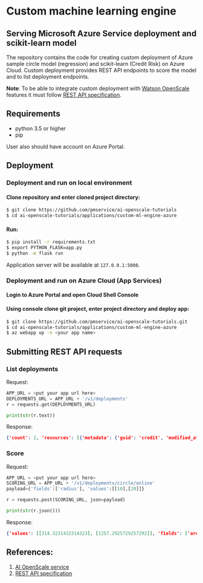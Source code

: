 # Custom machine learning engine
## Serving Microsoft Azure Service deployment and scikit-learn model

The repository contains the code for creating custom deployment of Azure sample circle model (regression) and scikit-learn (Credit Risk) on Azure Cloud.
Custom deployment provides REST API endpoints to score the model and to list deployment endpoints.

**Note**: To be able to integrate custom deployment with [Watson OpenScale](https://console.bluemix.net/catalog/services/ai-openscale) features it must follow [REST API specification](https://aiopenscale-custom-deployement-spec.mybluemix.net/).


## Requirements

- python 3.5 or higher
- pip

User also should have account on Azure Portal. 


## Deployment

### Deployment and run on local environment
#### Clone repository and enter cloned project directory:

   ```bash
   $ git clone https://github.com/pmservice/ai-openscale-tutorials
   $ cd ai-openscale-tutorials/applications/custom-ml-engine-azure
   ```
#### Run:

```bash
$ pip install -r requirements.txt
$ export PYTHON_FLASK=app.py
$ python -m flask run
```

Application server will be available at `127.0.0.1:5000`.


### Deployment and run on Azure Cloud (App Services)

#### Login to Azure Portal and open Cloud Shell Console
#### Using console clone git project, enter project directory and deploy app:
```bash
$ git clone https://github.com/pmservice/ai-openscale-tutorials.git
$ cd ai-openscale-tutorials/applications/custom-ml-engine-azure
$ az webapp up -n <your app name>
```
    
## Submitting REST API requests

### List deployments
Request:
```python
APP_URL = <put your app url here>
DEPLOYMENTS_URL = APP_URL + '/v1/deployments'
r = requests.get(DEPLOYMENTS_URL)

print(str(r.text))
```
Response:
```json
{'count': 2, 'resources': [{'metadata': {'guid': 'credit', 'modified_at': '2019-01-02T12:00:22Z', 'created_at': '2019-01-01T10:11:12Z'}, 'entity': {'description': 'Scikit-learn credit risk model deployment', 'asset': {'name': 'credit', 'guid': 'credit'}, 'scoring_url': 'https://custom-engine.azurewebsites.net/v1/deployments/credit/online', 'name': 'German credit risk compliant deployment', 'asset_properties': {'input_data_type': 'structured', 'problem_type': 'binary'}}}, {'metadata': {'guid': 'circle', 'modified_at': '2019-01-02T12:00:22Z', 'created_at': '2019-01-01T10:11:12Z'}, 'entity': {'description': 'Azure ML service circle surface prediction deployment', 'asset': {'name': 'circle', 'guid': 'circle'}, 'scoring_url': 'https://custom-engine.azurewebsites.net/v1/deployments/circle/online', 'name': 'Circle model deployment', 'asset_properties': {'input_data_type': 'structured', 'problem_type': 'regression'}}}]}
```

### Score
Request:
```python
APP_URL = <put your app url here>
SCORING_URL = APP_URL + '/v1/deployments/circle/online'
payload={'fields':['radius'], 'values':[[10],[20]]}

r = requests.post(SCORING_URL, json=payload)

print(str(r.json()))
```
Response:
```json
{'values': [[314.3231432314323], [1257.2925729257292]], 'fields': ['area']}
```


## References:
1. [AI OpenScale service](https://console.bluemix.net/catalog/services/ai-openscale)
2. [REST API specification](https://aiopenscale-custom-deployement-spec.mybluemix.net/)

